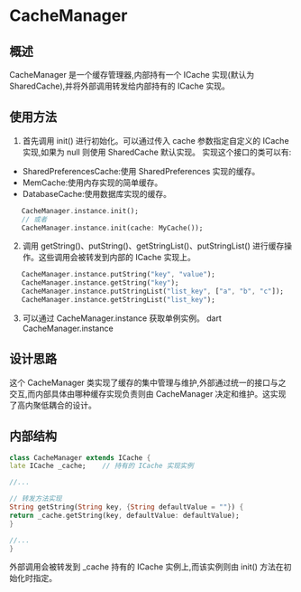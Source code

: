 # CacheManager
## 概述
CacheManager 是一个缓存管理器,内部持有一个 ICache 实现(默认为 SharedCache),并将外部调用转发给内部持有的 ICache 实现。
## 使用方法
1. 首先调用 init() 进行初始化。可以通过传入 cache 参数指定自定义的 ICache 实现,如果为 null 则使用 SharedCache 默认实现。
   实现这个接口的类可以有:
- SharedPreferencesCache:使用 SharedPreferences 实现的缓存。
- MemCache:使用内存实现的简单缓存。
- DatabaseCache:使用数据库实现的缓存。
``` dart
   CacheManager.instance.init();
   // 或者
   CacheManager.instance.init(cache: MyCache());
```
2. 调用 getString()、putString()、getStringList()、putStringList() 进行缓存操作。这些调用会被转发到内部的 ICache 实现上。
``` dart
   CacheManager.instance.putString("key", "value");
   CacheManager.instance.getString("key");
   CacheManager.instance.putStringList("list_key", ["a", "b", "c"]);
   CacheManager.instance.getStringList("list_key");
```
3. 可以通过 CacheManager.instance 获取单例实例。
   dart
   CacheManager.instance
## 设计思路
这个 CacheManager 类实现了缓存的集中管理与维护,外部通过统一的接口与之交互,而内部具体由哪种缓存实现负责则由 CacheManager 决定和维护。这实现了高内聚低耦合的设计。
## 内部结构
``` dart
class CacheManager extends ICache {
late ICache _cache;    // 持有的 ICache 实现实例

//...

// 转发方法实现
String getString(String key, {String defaultValue = ""}) {
return _cache.getString(key, defaultValue: defaultValue);
}

//...
}
```
外部调用会被转发到 _cache 持有的 ICache 实例上,而该实例则由 init() 方法在初始化时指定。
